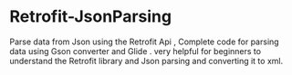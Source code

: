 # Retrofit-JsonParsing
Parse data from Json using the Retrofit Api , Complete code for parsing data using Gson converter and Glide . very helpful for beginners to understand the Retrofit library and Json parsing and converting it to xml.
